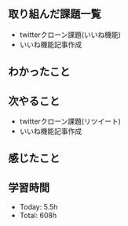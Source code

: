 ## 取り組んだ課題一覧
-  twitterクローン課題(いいね機能)
- いいね機能記事作成
## わかったこと
## 次やること
- twitterクローン課題(リツイート)
- いいね機能記事作成
## 感じたこと
## 学習時間
- Today: 5.5h
- Total: 608h